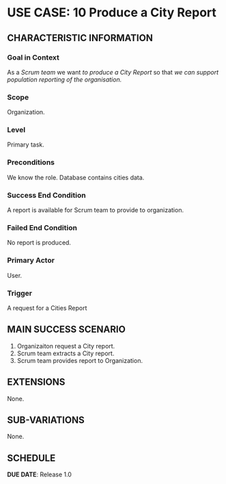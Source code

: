 # USE CASE: 10 Produce a City Report 
## CHARACTERISTIC INFORMATION

### Goal in Context

As a *Scrum team* we want *to produce a City Report* so that *we can support population reporting of the organisation.*

### Scope

Organization.

### Level

Primary task.

### Preconditions

We know the role.  Database contains cities data.

### Success End Condition

A report is available for Scrum team to provide to organization.

### Failed End Condition

No report is produced.

### Primary Actor

User.

### Trigger

A request for a Cities Report

## MAIN SUCCESS SCENARIO

1. Organizaiton request a City report.
2. Scrum team extracts a City report.
3. Scrum team provides report to Organization.

## EXTENSIONS

None.

## SUB-VARIATIONS

None.

## SCHEDULE

**DUE DATE**: Release 1.0
